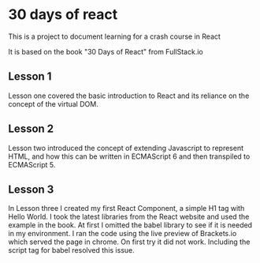 # 30 days of react

This is a project to document learning for a crash course in React

It is based on the book "30 Days of React" from FullStack.io

## Lesson 1

Lesson one covered the basic introduction to React and its reliance on the concept of the virtual DOM.

## Lesson 2

Lesson two introduced the concept of extending Javascript to represent HTML, and how this can be written in ECMAScript 6 and then transpiled to ECMAScript 5.

## Lesson 3

In Lesson three I created my first React Component, a simple H1 tag with Hello World. I took the latest libraries from the React website and used the example in the book. At first I omitted the babel library to see if it is needed in my environment. I ran the code using the live preview of Brackets.io which served the page in chrome. On first try it did not work. Including the script tag for babel resolved this issue.